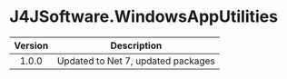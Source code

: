 # J4JSoftware.WindowsAppUtilities

|Version|Description|
|:-----:|-----------|
|1.0.0|Updated to Net 7, updated packages|

